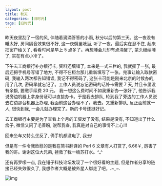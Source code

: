```yaml
---
layout: post
title: 秋天
categories: [旧时光]
tags: [旧时光]
---
```


昨天夜里刮了一宿的风, 伴随着滴滴答答的小雨, 秋分以后的第三天。这一夜没有睡太好, 房间隔音效果很不好, 这一夜劈里咣当, 听了一夜。最后实在忍不住, 起来把窗户给关了, 看看时间是早上 5 点多了。再想睡会儿却有点清醒了, 蒙头继续睡了, 实在有点小冷了。

下午去工商银行补办银行卡, 资料还填错了, 本来是一式三栏的, 我就撕了一张, 最后还把手机号写错了地方, 不得不在柜台那儿重新填写了一张。完事让输入取款密码, 我输入两次都告知错误, 我记不得密码了, 这张卡可能是刚来北京的时候办的, 用了几次, 密码早就忘记了。工作人员说忘记密码的话补卡需要 7 天, 并且卡里没有余额, 要缴手续费 20 元。 我一想这么费时间不如我重新办一张好了, 他告诉我说旁边机器上拿身份证可以直接办卡。于是我去排队, 轮到我了旁边的工作人员说去右边那台机器上办理, 我面前这台办理不了。我去。又重新排队, 反正面前就一人, 很快到我, 一会儿就办理完了。新的卡号还挺好记。

去工商银行主要是为了查看上个月的工资发了没有, 结果是没有, 不知道出了什么岔子, 微信又问了毛善盼, 说帮我查, 我真是对自己的事情不上心!!!

回来坐车又特么坐反了, 俩手机都没电了, 我去!

但是有一件令我欣慰的是我在简书翻译的 Perl 6 文章有人打赏了, 6.66￥, 厉害了我的哥。谢谢这位大兄弟, 拯救了我一桶苏打水。^_^

还有再罗嗦一点, 我在锤子科技论坛发现了一个很好看的主题, 但是作者分享的链接已经失效很久了, 我想作者大概是被外星人绑走了吧。.~_~. 

![img](http://ww2.sinaimg.cn/mw690/6c9ce165gw1f88ap7noxuj208g0f0jtz.jpg)
